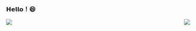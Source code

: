 ### 𝗛𝗲𝗹𝗹𝗼！😄


<img align = "right" src = "https://github-readme-stats.vercel.app/api/top-langs/?username=stillProger&show_icons=true&theme=tokyonight&count_private=true&hide=issues"/>

<img align = "left" src = "https://github-readme-stats.vercel.app/api?username=stillProger&show_icons=true&theme=tokyonight&count_private=true"/>


